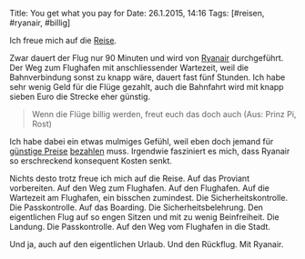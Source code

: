 Title: You get what you pay for
Date: 26.1.2015, 14:16
Tags: [#reisen, #ryanair, #billig]

Ich freue mich auf die [Reise](/2015/endland/).

Zwar dauert der Flug nur 90 Minuten und wird von [Ryanair](http://de.wikipedia.org/wiki/Ryanair#Kritik) durchgeführt. Der Weg zum Flughafen mit anschliessender Wartezeit, weil die Bahnverbindung sonst zu knapp wäre, dauert fast fünf Stunden. Ich habe sehr wenig Geld für die Flüge gezahlt, auch die Bahnfahrt wird mit knapp sieben Euro die Strecke eher günstig.

> Wenn die Flüge billig werden, freut euch das doch auch
(Aus: Prinz Pi, Rost)

Ich habe dabei ein etwas mulmiges Gefühl, weil eben doch jemand für [günstige Preise](http://publik.verdi.de/2008/ausgabe_03/gewerkschaft/aktuell/seite_5/A0) [bezahlen](http://www.rp-online.de/wirtschaft/unternehmen/jeder-dritte-pilot-will-ryanair-den-ruecken-kehren-aid-1.4261836) muss. Irgendwie fasziniert es mich, dass Ryanair so erschreckend konsequent Kosten senkt.

Nichts desto trotz freue ich mich auf die Reise. Auf das Proviant vorbereiten. Auf den Weg zum Flughafen. Auf den Flughafen. Auf die Wartezeit am Flughafen, ein bisschen zumindest. Die Sicherheitskontrolle. Die Passkontrolle. Auf das Boarding. Die Sicherheitsbelehrung. Den eigentlichen Flug auf so engen Sitzen und mit zu wenig Beinfreiheit. Die Landung. Die Passkontrolle. Auf den Weg vom Flughafen in die Stadt.

Und ja, auch auf den eigentlichen Urlaub. Und den Rückflug. Mit Ryanair.

